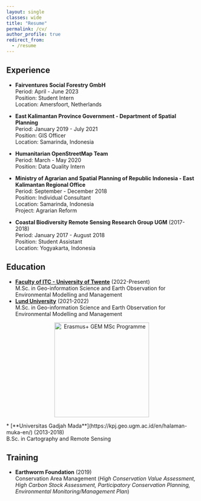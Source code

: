 ```yaml
---
layout: single
classes: wide
title: "Resume"
permalink: /cv/
author_profile: true
redirect_from:
  - /resume
---
```


## Experience
* **Fairventures Social Forestry GmbH**<br>
Period: April - June 2023<br>
Position: Student Intern<br>
Location: Amersfoort, Netherlands<br>

* **East Kalimantan Province Government - Department of Spatial Planning**<br>
Period: January 2019 - July 2021<br>
Position: GIS Officer<br>
Location: Samarinda, Indonesia<br>

* **Humanitarian OpenStreetMap Team**<br>
Period: March - May 2020<br>
Position: Data Quality Intern

* **Ministry of Agrarian and Spatial Planning of Republic Indonesia - East Kalimantan Regional Office**<br>
Period: September - December 2018<br>
Position: Individual Consultant<br>
Location: Samarinda, Indonesia<br>
Project: Agrarian Reform

* **Coastal Biodiversity Remote Sensing Research Group UGM** (2017-2018)<br>
Period: January 2017 - August 2018<br>
Position: Student Assistant<br>
Location: Yogyakarta, Indonesia


## Education
* [**Faculty of ITC - University of Twente**](https://www.itc.nl/education/studyfinder/geo-information-science-earth-observation/specialisation/natural-resources-management/#programme-overview) (2022-Present)<br>
M.Sc. in Geo-information Science and Earth Observation for Environmental Modelling and Management
* [**Lund University**](https://www.nateko.lu.se/education/masters-programmes/geo-information-science-and-earth-observation-environmental-modelling-and-management-gem) (2021-2022)<br>
M.Sc. in Geo-information Science and Earth Observation for Environmental Modelling and Management
<p></p>
<p align="center">
<img src="https://geografif.github.io/images/erasmusgemmsc.png" alt="Erasmus+ GEM MSc Programme" style="width: 250px;"/>
</p>
<p></p>
* [**Universitas Gadjah Mada**](https://kpj.geo.ugm.ac.id/en/halaman-muka-en/) (2013-2018)<br>
B.Sc. in Cartography and Remote Sensing


## Training
* **Earthworm Foundation** (2019)<br>
Conservation Area Management
(*High Conservation Value Assessment, High Carbon Stock Assessment, Participatory Conservation Planning, Environmental Monitoring/Management Plan*)
